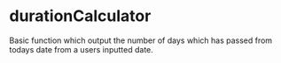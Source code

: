 # durationCalculator
Basic function which output the number of days which has passed from todays date from a users inputted date.